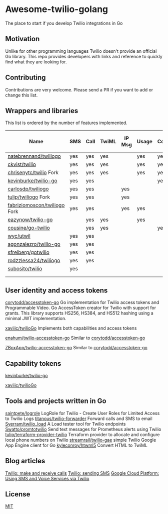 # Awesome-twilio-golang
The place to start if you develop Twilio integrations in Go

## Motivation
Unlike for other programming languages Twilio doesn't provide an official Go library. This repo provides developers with links and reference to quickly find what they are looking for.

## Contributing

Contributions are very welcome. Please send a PR if you want to add or change this list.

## Wrappers and libraries

This list is ordered by the number of features implemented.

Name                                                                      |SMS|Call|TwiML|IP Msg|Usage|Conf|Acc|Queue|Rec|Av Num|Inc Num|Tw App|Media|Noti|Transcript|Out Call Id|Lookup|Cap Token|SIP
--------------------------------------------------------------------------|---|----|-----|------|-----|----|---|-----|---|------|-------|------|-----|----|----------|-----------|------|---------|---
[natebrennand/twiliogo](https://github.com/natebrennand/twiliogo)         |yes|yes | yes |      |yes  |yes |yes|yes  |yes|yes   |yes    |yes   |yes  |yes |yes       |           |      |         |yes
[ckvist/twilio](https://bitbucket.org/ckvist/twilio)                      |yes|yes | yes |      |yes  |yes |yes|yes  |yes|      |       |      |     |yes |          |yes        |      |         |
[chrisenytc/twilio](https://github.com/chrisenytc/twilio) Fork            |yes|yes | yes |      |yes  |yes |yes|yes  |yes|      |       |      |     |yes |          |yes        |      |         |
[kevinburke/twilio-go](https://github.com/kevinburke/twilio-go)           |yes|yes |     |      |     |yes |   |     |yes|      |yes    |      |yes  |    |yes       |           |      |yes      |
[carlosdp/twiliogo](https://github.com/carlosdp/twiliogo)                 |yes|yes |     |yes   |     |    |   |     |   |      |yes    |      |     |    |          |           |      |         |
[tulip/twiliogo](https://github.com/tulip/twiliogo) Fork                  |yes|yes |     |yes   |     |    |   |     |   |yes   |yes    |      |     |    |          |           |      |         |
[fabriziomoscon/twiliogo](https://github.com/fabriziomoscon/twiliogo) Fork|yes|yes |     |yes   |yes  |    |yes|     |   |yes   |yes    |yes   |     |    |          |           |      |         |
[eazynow/twilio-go](https://github.com/eazynow/twilio-go)                 |   |yes | yes |      |yes  |    |   |yes  |yes|      |       |      |     |yes |yes       |           |      |         |
[cousine/go-twilio](https://github.com/cousine/go-twilio)                 |   |yes | yes |      |     |yes |yes|yes  |   |      |       |      |     |    |          |           |      |         |
[wyc/utwil](https://github.com/wyc/utwil)                                 |yes|yes |     |      |     |    |   |     |   |      |       |      |     |    |          |           |yes   |         |
[agonzalezro/twilio-go](https://github.com/agonzalezro/twilio-go)         |yes|yes |     |      |     |    |   |     |   |      |       |      |     |    |          |           |      |         |
[sfreiberg/gotwilio](https://github.com/sfreiberg/gotwilio)               |yes|yes |     |      |     |    |   |     |   |      |       |      |     |    |          |           |      |         |
[rodzzlessa24/twiliogo](https://github.com/rodzzlessa24/twiliogo)         |yes|yes |     |      |     |    |   |     |   |      |       |      |     |    |          |           |      |         |
[subosito/twilio](https://github.com/subosito/twilio)                     |yes|    |     |      |     |    |   |     |   |      |       |      |     |    |          |           |      |         |
                                                                          |   |    |     |      |     |    |   |     |   |      |       |      |     |    |          |           |      |         |
                                                                          |   |    |     |      |     |    |   |     |   |      |       |      |     |    |          |           |      |         |


## User identity and access tokens
[corytodd/accesstoken-go](https://github.com/corytodd/accesstoken-go) 
Go implementation for Twilio access tokens and Programmable Video.
Go AccessToken creator for Twilio with support for grants. This library supports HS256, HS384, and HS512 hashing using a minimal JWT implementation.

[xaviiic/twilioGo](https://github.com/xaviiic/twilioGo) Implements both capabilities and access tokens

[enahum/twilio-accesstoken-go](https://github.com/enahum/twilio-accesstoken-go)
Similar to [corytodd/accesstoken-go](https://github.com/corytodd/accesstoken-go)

[ZBoxApp/twilio-accesstoken-go](https://github.com/ZBoxApp/twilio-accesstoken-go) 
Similar to [corytodd/accesstoken-go](https://github.com/corytodd/accesstoken-go)


## Capability tokens
[kevinburke/twilio-go](https://github.com/kevinburke/twilio-go)

[xaviiic/twilioGo](https://github.com/xaviiic/twilioGo) 

## Tools and projects written in Go

[saintpete/logrole](https://github.com/saintpete/logrole) LogRole for Twilio - Create User Roles for Limited Access to Twilio Logs
[titanous/twilio-forwarder](https://github.com/titanous/twilio-forwarder) Forward calls and SMS to email
[Syerram/twilio_load](https://github.com/Syerram/twilio_load) A Load tester tool for Twilio endpoints
[Swatto/promtotwilio](https://github.com/Swatto/promtotwilio) Send text messages for Prometheus alerts using Twilio
[tulip/terraform-provider-twilio](https://github.com/tulip/terraform-provider-twilio) Terraform provider to allocate and configure local phone numbers on Twilio
[streamrail/twilio-gae](https://github.com/streamrail/twilio-gae) simple Twilio Google App Engine client for Go
[kyleconroy/htwml5](https://github.com/kyleconroy/htwml5) Convert HTML to TwiML

## Blog articles

[Twilio: make and receive calls](https://www.twilio.com/blog/2014/10/making-and-receiving-phone-calls-with-golang.html)
[Twilio: sending SMS](https://www.twilio.com/blog/2014/06/sending-sms-from-your-go-app.html)
[Google Cloud Platform: Using SMS and Voice Services via Twilio](https://cloud.google.com/appengine/docs/flexible/go/using-sms-and-voice-services-via-twilio)

## License

[MIT](LICENSE)
